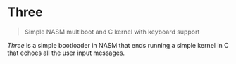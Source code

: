 # Three

> Simple NASM multiboot and C kernel with keyboard support

*Three* is a simple bootloader in NASM that ends running a simple kernel in C
that echoes all the user input messages.

<!-- ## Botlooader -->
<!-- TODO - explain boot process -->

<!-- ## Kernel
TODO - explain kernel -->
